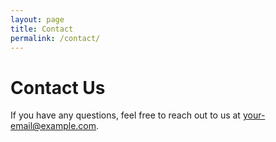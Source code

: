 ```yaml
---
layout: page
title: Contact
permalink: /contact/
---
```


# Contact Us

If you have any questions, feel free to reach out to us at [your-email@example.com](mailto:your-email@example.com).
